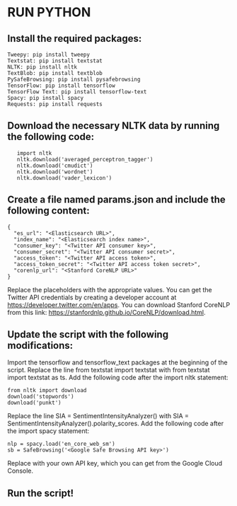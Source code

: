 
# RUN PYTHON
## Install the required packages:
```
Tweepy: pip install tweepy
Textstat: pip install textstat
NLTK: pip install nltk
TextBlob: pip install textblob
PySafeBrowsing: pip install pysafebrowsing
TensorFlow: pip install tensorflow
TensorFlow Text: pip install tensorflow-text
Spacy: pip install spacy
Requests: pip install requests
```
## Download the necessary NLTK data by running the following code:
```
   import nltk
   nltk.download('averaged_perceptron_tagger')
   nltk.download('cmudict')
   nltk.download('wordnet')
   nltk.download('vader_lexicon')
```

## Create a file named params.json and include the following content:
```
{
  "es_url": "<Elasticsearch URL>",
  "index_name": "<Elasticsearch index name>",
  "consumer_key": "<Twitter API consumer key>",
  "consumer_secret": "<Twitter API consumer secret>",
  "access_token": "<Twitter API access token>",
  "access_token_secret": "<Twitter API access token secret>",
  "corenlp_url": "<Stanford CoreNLP URL>"
}
```
Replace the placeholders with the appropriate values. You can get the Twitter API credentials by creating a developer account at https://developer.twitter.com/en/apps. 
You can download Stanford CoreNLP from this link: 
https://stanfordnlp.github.io/CoreNLP/download.html.

## Update the script with the following modifications:

Import the tensorflow and tensorflow_text packages at the beginning of the script.
Replace the line from textstat import textstat with from textstat import textstat as ts.
Add the following code after the import nltk statement:
```
from nltk import download
download('stopwords')
download('punkt')
```
Replace the line SIA = SentimentIntensityAnalyzer() with SIA = SentimentIntensityAnalyzer().polarity_scores.
Add the following code after the import spacy statement:
```
nlp = spacy.load('en_core_web_sm')
sb = SafeBrowsing('<Google Safe Browsing API key>')
```
Replace <Google Safe Browsing API key> with your own API key, which you can get from the Google Cloud Console.

## Run the script!
    

